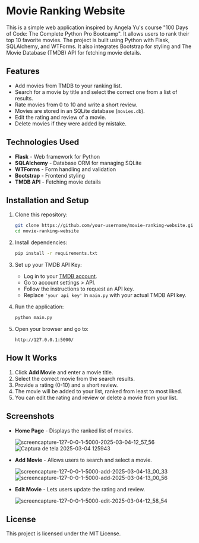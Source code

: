 # Movie Ranking Website

This is a simple web application inspired by Angela Yu's course "100 Days of Code: The Complete Python Pro Bootcamp". It allows users to rank their top 10 favorite movies. The project is built using Python with Flask, SQLAlchemy, and WTForms. It also integrates Bootstrap for styling and The Movie Database (TMDB) API for fetching movie details.

## Features

- Add movies from TMDB to your ranking list.
- Search for a movie by title and select the correct one from a list of results.
- Rate movies from 0 to 10 and write a short review.
- Movies are stored in an SQLite database (`movies.db`).
- Edit the rating and review of a movie.
- Delete movies if they were added by mistake.

## Technologies Used

- **Flask** - Web framework for Python
- **SQLAlchemy** - Database ORM for managing SQLite
- **WTForms** - Form handling and validation
- **Bootstrap** - Frontend styling
- **TMDB API** - Fetching movie details

## Installation and Setup

1. Clone this repository:

   ```sh
   git clone https://github.com/your-username/movie-ranking-website.git
   cd movie-ranking-website
   ```

2. Install dependencies:

   ```sh
   pip install -r requirements.txt
   ```

3. Set up your TMDB API Key:

   - Log in to your [TMDB account](https://www.themoviedb.org/).
   - Go to account settings > API.
   - Follow the instructions to request an API key.
   - Replace `'your api key'` in `main.py` with your actual TMDB API key.

4. Run the application:

   ```sh
   python main.py
   ```

5. Open your browser and go to:

   ```
   http://127.0.0.1:5000/
   ```

## How It Works

1. Click **Add Movie** and enter a movie title.
2. Select the correct movie from the search results.
3. Provide a rating (0-10) and a short review.
4. The movie will be added to your list, ranked from least to most liked.
5. You can edit the rating and review or delete a movie from your list.

## Screenshots

- **Home Page** - Displays the ranked list of movies.
  
  ![screencapture-127-0-0-1-5000-2025-03-04-12_57_56](https://github.com/user-attachments/assets/419f917a-cde2-4004-b6cd-75d27bcee9fa)
  ![Captura de tela 2025-03-04 125943](https://github.com/user-attachments/assets/bbdc8bd4-291e-40cf-977c-83d8d830e03e)

- **Add Movie** - Allows users to search and select a movie.
  
  ![screencapture-127-0-0-1-5000-add-2025-03-04-13_00_33](https://github.com/user-attachments/assets/c9b0ced9-eb10-4a65-8e26-b9a30dc8b2b2)
  ![screencapture-127-0-0-1-5000-add-2025-03-04-13_00_56](https://github.com/user-attachments/assets/7a1114fb-9de9-4971-b40d-8dc8ee632671)
  
- **Edit Movie** - Lets users update the rating and review.

  ![screencapture-127-0-0-1-5000-edit-2025-03-04-12_58_54](https://github.com/user-attachments/assets/ebb3e16f-2153-4586-a9bb-1a686c5741b7)

## License

This project is licensed under the MIT License.
